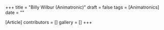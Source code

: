 +++
title = "Billy Wilbur (Animatronic)"
draft = false
tags = [Animatronics]
date = ""

[Article]
contributors = []
gallery = []
+++